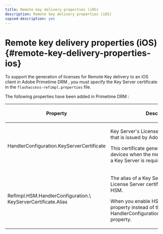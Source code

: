 ```yaml
---
title: Remote key delivery properties (iOS)
description: Remote key delivery properties (iOS)
copied-description: yes
---
```


# Remote key delivery properties (iOS){#remote-key-delivery-properties-ios}

To support the generation of licenses for Remote Key delivery to an iOS client in Adobe Primetime DRM , you must specify the Key Server certificate in the `flashaccess-refimpl.properties` file.

The following properties have been added in Primetime DRM : 

<table frame="all" colsep="1" rowsep="1" class="+ topic/table adobe-d/table " id="table_xz2_lwy_n4"> 
 <thead class="- topic/thead "> 
  <tr rowsep="1" class="- topic/row "> 
   <th colname="1" class="- topic/entry entry"> <p class="- topic/p ">Property </p> </th> 
   <th colname="2" class="- topic/entry entry"> <p class="- topic/p ">Description </p> </th> 
  </tr> 
 </thead>
 <tbody class="- topic/tbody "> 
  <tr rowsep="1" class="- topic/row "> 
   <td colname="1" class="- topic/entry "><span class="codeph"> HandlerConfiguration.KeyServerCertificate</span> </td> 
   <td colname="2" class="- topic/entry "> <p>Key Server's License Server Certificate that is issued by Adobe. </p> <p>This certificate generates licenses for iOS devices when the metadata indicates that a Key Server is required. </p> </td> 
  </tr> 
  <tr rowsep="0" class="- topic/row "> 
   <td colname="1" class="- topic/entry "><span class="codeph"> RefImpl.HSM.HandlerConfiguration.\ KeyServerCertificate.Alias</span> </td> 
   <td colname="2" class="- topic/entry "> <p>The alias of a Key Server's Adobe-issued License Server certificate that is stored on HSM. </p> <p>When you enable HSM, you can apply this property instead of the <span class="codeph"> HandlerConfiguration.KeyServerCertificate</span> property. </p> </td> 
  </tr> 
 </tbody> 
</table>

